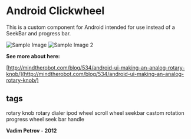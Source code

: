 Android Clickwheel
=============

This is a custom component for Android intended for use instead of a SeekBar and progress bar.

![Sample Image](https://github.com/VadimDev/android-seekbar-like-ipod-clickwheel/blob/master/ru.clickwheel.TestActivity/res/raw/sample_image.png
 "An example implementation")
![Sample Image 2](https://github.com/VadimDev/android-seekbar-like-ipod-clickwheel/blob/master/ru.clickwheel.TestActivity/res/raw/sample_image_1.png "Another example implementation")

**See more about here:**

[http://mindtherobot.com/blog/534/android-ui-making-an-analog-rotary-knob/](http://mindtherobot.com/blog/534/android-ui-making-an-analog-rotary-knob/)

**tags**
-------------
rotary knob
rotary dialer
ipod wheel
scroll wheel
seekbar castom rotation
progress wheel
seek bar handle

**Vadim Petrov - 2012**